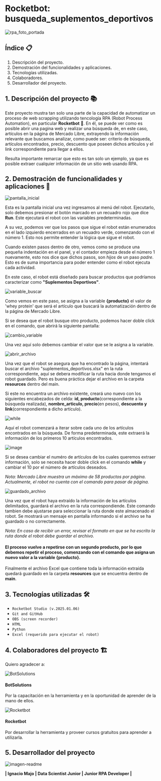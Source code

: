 # Rocketbot: busqueda_suplementos_deportivos

![rpa_foto_portada](https://github.com/user-attachments/assets/5856b017-6874-4660-8dd6-6d0b7e582bd8)

## Índice 📋

1. Descripción del proyecto.
2. Demostración del funcionalidades y aplicaciones.
3. Tecnologías utilizadas.
4. Colaboradores.
5. Desarrollador del proyecto.

## 1. Descripción del proyecto 📚

Este proyecto mustra tan solo una parte de la capacidad de automatizar un proceso de web scrapping utilizando tencología RPA (Robot Process Automation), en particular **Rocketbot** 🚀. En él, se puede ver como es posible abrir una pagina web y realizar una búsqueda de, en este caso, artículos en la página de Mercado Libre, extrayendo la información relevante que buscamos analizar, como puede ser: criterio de búsqueda, artículos encontrados, precio, descuento que poseen dichos artículos y el link correspondiente para llegar a ellos.

Resulta importante remarcar que esto es tan solo un ejemplo, ya que es posible extraer cualquier información de un sitio web usando RPA.


## 2. Demostración de funcionalidades y aplicaciones :memo:


![pantalla_inicial](https://github.com/user-attachments/assets/1d3a6160-2775-43c2-9a00-98724c82aee4)



Esta es la pantalla inicial una vez ingresamos al menú del robot. Ejecutarlo, solo debemos presionar el botón marcado en un recuadro rojo que dice **Run**. Este ejecutará el robot con las variables predeterminadas.

A su vez, podemos ver que los pasos que sigue el robot están enumerados en el lado izquierdo encerrados en un recuadro verde, comenzando con el número 1. Esto nos permite entender la lógica que sigue el robot.

Cuando existen pasos dentro de otro, vemos como se produce una pequeña indentación en el panel, y el contador empieza desde el número 1 nuevamente, esto nos dice que dichos pasos, son *hijos* de un paso *padre*. Esto es de suma importancia para poder entender como el robot ejecuta cada actividad.

En este caso, el robot está diseñado para buscar productos que podríamos caracterizar como **"Suplementos Deportivos"**. 

![variable_buscar](https://github.com/user-attachments/assets/54bc2397-8518-41b6-ae1b-066a16dcdbbb)

Como vemos en este paso, se asigna a la variable **{producto}** el valor de 'whey protein' que será el artículo que buscará la automatización dentro de la página de Mercado Libre.

Si se desea que el robot busque otro producto, podemos hacer doble click en el comando, que abrirá la siguiente pantalla:

![cambio_variable](https://github.com/user-attachments/assets/1b8dc7fe-a0d8-44b1-955e-39ddd5562143)

Una vez aquí solo debemos cambiar el valor que se le asigna a la variable.

![abrir_archivo](https://github.com/user-attachments/assets/2e7df83a-72cc-471d-b2c1-81560bde04d5)


Una vez que el robot se asegura que ha encontrado la página, intentará buscar el archivo "suplementos_deportivos.xlsx" en la ruta correspondiente, aquí se debera modificar la ruta hacia donde tengamos el robot guardado. Pero es buena práctica dejar el archivo en la carpeta **resources** dentro del main.

Si este no encuentra un archivo existente, creará uno nuevo con los siguientes encabezados de celda: **id, producto**(correspondiente a la búsqueda realizada), **nombre_articulo, precio**(en pesos), **descuento y link**(correspondiente a dicho artículo).


![while](https://github.com/user-attachments/assets/346aa100-e0fa-4b38-b013-20e1f8753473)

Aquí el robot comenzará a iterar sobre cada uno de los artículos encontrados en la búsqueda. De forma predeterminada, este extraerá la información de los primeros 10 artículos encontrados. 

![image](https://github.com/user-attachments/assets/fcf188c5-a231-47b9-9581-d292f2e58222)

Si se desea cambiar el numéro de artículos de los cuales queremos extraer información, solo se necesita hacer doble click en el comando **while** y cambiar el 10 por el número de artículos deseados.

*Nota: Mercado Libre muestra un máximo de 58 productos por página. Actualmente, el robot no cuenta con el comando para pasar de página.*

![guardado_archivo](https://github.com/user-attachments/assets/a3f24a06-76ca-4001-926f-4f22606c4ce7)


Una vez que el robot haya extraído la información de los artículos delimitados, guardará el archivo en la ruta correspondiende. Este comando tambien debe ajustarse para seleccionar la ruta donde este almacenado el robot. Se mostrará un mensaje en pantalla informando si el archivo se ha guardado o no correctamente.

*Nota: En caso de recibir un error, revisar el formato en que se ha escrito la ruta donde el robot debe guardar el archivo.*


#### El proceso vuelve a repetirse con un segundo producto, por lo que debemos repetir el proceso, comenzando con el comando que asigna un nuevo valor a la variable **{producto}**.

Finalmente el archivo Excel que contiene toda la información extraída quedará guardado en la carpeta **resources** que se encuentra dentro de **main**.

## 3. Tecnologías utilizadas 🛠️

* `Rocketbot Studio (v.2025.01.06)`
* `Git and GitHub`
* `OBS (screen recorder)`
* `HTML`
* `Python`
* `Excel (requerido para ejecutar el robot)`

## 4. Colaboradores del proyecto 🏗️

Quiero agradecer a:

![BotSolutions](https://github.com/user-attachments/assets/4dda0262-5b97-4b60-a692-db5aa7825d4b)

#### BotSolutions

Por la capacitación en la herramienta y en la oportunidad de aprender de la mano de ellos.

![Rocketbot](https://github.com/user-attachments/assets/5e61e12c-8fe3-4505-8463-0cf648ecda96)

#### Rocketbot

Por desarrollar la herramienta y proveer cursos gratuitos para aprender a utilizarla.


## 5. Desarrollador del proyecto

![imagen-readme](https://github.com/user-attachments/assets/133bc743-0424-4120-a7a6-7245d2f28f8c)

**| Ignacio Majo | Data Scientist Junior | Junior RPA Developer |**

